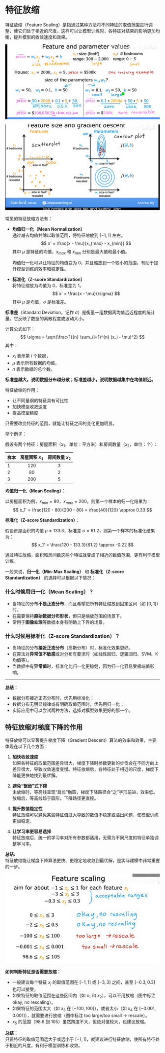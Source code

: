 # 特征放缩

特征放缩（Feature Scaling）是指通过某种方法将不同特征的取值范围进行调整，使它们处于相近的尺度。这样可以让模型训练时，各特征对结果的影响更加均衡，提升模型的收敛速度和效果。

![](image.png)

![](image-1.png)

常见的特征放缩方法有：
- **均值归一化（Mean Normalization）**  
    通过减去均值并除以取值范围，将特征缩放到 $[-1, 1]$ 左右。  
    $$
    x' = \frac{x - \mu}{x_{max} - x_{min}}
    $$
    其中 $\mu$ 是特征的均值，$x_{max}$ 和 $x_{min}$ 分别是最大值和最小值。

    均值归一化可以让特征的均值变为 $0$，并且缩放到一个较小的范围，有助于提升模型训练的效率和稳定性。

- **标准化（Z-score Standardization）**  
    将特征缩放为均值为 $0$，标准差为 $1$。  
    $$
    x' = \frac{x - \mu}{\sigma}
    $$
    其中 $\mu$ 是均值，$\sigma$ 是标准差。

**标准差**（Standard Deviation，记作 $\sigma$）是衡量一组数据离均值远近程度的统计量。它反映了数据的离散程度或波动大小。 

计算公式如下：
$$
\sigma = \sqrt{\frac{1}{n} \sum_{i=1}^{n} (x_i - \mu)^2}
$$
其中：
- $x_i$ 表示第 $i$ 个数据，
- $\mu$ 表示所有数据的均值，
- $n$ 表示数据的总个数。

**标准差越大，说明数据分布越分散；标准差越小，说明数据越集中在均值附近。**

特征放缩的作用：
- 让不同量纲的特征具有可比性
- 加快模型收敛速度
- 提高模型精度

只需要改变特征的范围，就能让特征之间的变化更加明显。

举个例子：

假设有两个特征：房屋面积（$x_1$，单位：平方米）和房间数量（$x_2$，单位：个）：

| 样本 | 房屋面积 $x_1$ | 房间数量 $x_2$ |
|------|:-------------:|:-------------:|
| 1    | 120           | 3             |
| 2    | 80            | 2             |
| 3    | 200           | 5             |

**均值归一化（Mean Scaling）**：

以房屋面积为例，$x_{min}=80$，$x_{max}=200$，则第一个样本的归一化结果为：
$$
x_1' = \frac{120 - 80}{200 - 80} = \frac{40}{120} \approx 0.33
$$

**标准化（Z-score Standardization）**：

假设房屋面积的均值 $\mu=133.3$，标准差 $\sigma=61.2$，则第一个样本的标准化结果为：
$$
x_1' = \frac{120 - 133.3}{61.2} \approx -0.22
$$

通过特征放缩，面积和房间数这两个特征就变成了相近的数值范围，更有利于模型训练。

一般来说，**归一化（Min-Max Scaling）** 和 **标准化（Z-score Standardization）** 的选择可以根据以下情况：

### 什么时候用归一化（Mean Scaling）？
- 当特征的分布**不是正态分布**，而且希望把所有特征缩放到固定区间（如 $[0, 1]$）时。
- 在需要保持**原始数据分布形状**，但只是缩放范围的场景下。
- 常用于**图像处理**等数据本身有明确上下界的场景。

### 什么时候用标准化（Z-score Standardization）？
- 当特征的分布**接近正态分布**（高斯分布）时，标准化效果更好。
- 在算法对**异常值不敏感**或对分布有要求时（如线性回归、逻辑回归、SVM、K均值等）。
- 当数据中有**异常值**时，标准化比归一化更稳健，因为归一化容易受极端值影响。

---

**总结：**
- 数据分布接近正态分布时，优先用标准化；
- 数据分布无明显规律或有明确取值范围时，优先用归一化；
- 实际应用中可以尝试两种方法，选择对模型效果更好的那一个。

## 特征放缩对梯度下降的作用

特征放缩可以显著提升梯度下降（Gradient Descent）算法的效率和效果，主要体现在以下几个方面：

1. **加快收敛速度**  
   如果各特征的取值范围差异很大，梯度下降时参数更新的步伐会在不同方向上差异很大，导致收敛速度变慢。特征放缩后，各特征处于相近的尺度，梯度下降能更快地找到最优解。

2. **避免“锯齿”式下降**  
   未放缩时，等高线呈现“扁长”椭圆，梯度下降路径会“之”字形前进，效率低。放缩后，等高线趋于圆形，下降路径更直接。

3. **提升数值稳定性**  
   特征放缩可以避免某些特征值过大导致的数值不稳定或溢出问题，使模型训练更加稳定。

4. **让学习率更容易选择**  
   特征放缩后，统一的学习率对所有参数都适用，无需为不同尺度的特征单独调整学习率。

**总结:**  
特征放缩能让梯度下降算法更快、更稳定地收敛到最优解，是实际建模中非常重要的一步。

![](image-2.png)

**如何判断特征是否需要放缩**：

- 一般建议每个特征 $x_j$ 的取值范围在 $[-1, 1]$ 或 $[-3, 3]$ 之间，甚至 $[-0.3, 0.3]$ 也可以接受。
- 如果特征的取值范围在这些区间内（如 $x_1$ 和 $x_2$），可以不用放缩（图中标注 okay, no rescaling）。
- 如果特征的范围太大（如 $x_3$ 在 $[-100, 100]$），或者太小（如 $x_4$ 在 $[-0.001, 0.001]$），就需要进行放缩（图中标注 too large/too small → rescale）。
- $x_5$ 的范围（$98.6$ 到 $105$）虽然跨度不大，但绝对值较大，也建议放缩。

**总结：**  
只要特征的取值范围远大于或远小于 $[-1, 1]$，就建议进行特征放缩，使所有特征处于相近的尺度，有利于模型训练和收敛。